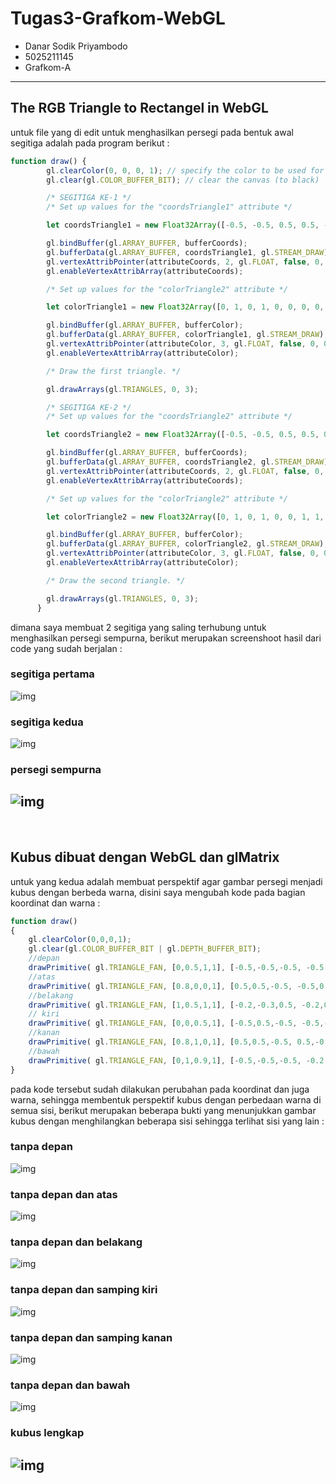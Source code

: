 # Tugas3-Grafkom-WebGL
- Danar Sodik Priyambodo 
- 5025211145
- Grafkom-A

---

## The RGB Triangle to Rectangel in WebGL
untuk file yang di edit untuk menghasilkan persegi pada bentuk awal segitiga adalah pada program berikut :

```js
function draw() {
        gl.clearColor(0, 0, 0, 1); // specify the color to be used for clearing
        gl.clear(gl.COLOR_BUFFER_BIT); // clear the canvas (to black)

        /* SEGITIGA KE-1 */
        /* Set up values for the "coordsTriangle1" attribute */

        let coordsTriangle1 = new Float32Array([-0.5, -0.5, 0.5, 0.5, -0.5, 0.5]);

        gl.bindBuffer(gl.ARRAY_BUFFER, bufferCoords);
        gl.bufferData(gl.ARRAY_BUFFER, coordsTriangle1, gl.STREAM_DRAW);
        gl.vertexAttribPointer(attributeCoords, 2, gl.FLOAT, false, 0, 0);
        gl.enableVertexAttribArray(attributeCoords);

        /* Set up values for the "colorTriangle2" attribute */

        let colorTriangle1 = new Float32Array([0, 1, 0, 1, 0, 0, 0, 0, 1]);

        gl.bindBuffer(gl.ARRAY_BUFFER, bufferColor);
        gl.bufferData(gl.ARRAY_BUFFER, colorTriangle1, gl.STREAM_DRAW);
        gl.vertexAttribPointer(attributeColor, 3, gl.FLOAT, false, 0, 0);
        gl.enableVertexAttribArray(attributeColor);

        /* Draw the first triangle. */

        gl.drawArrays(gl.TRIANGLES, 0, 3);

        /* SEGITIGA KE-2 */
        /* Set up values for the "coordsTriangle2" attribute */

        let coordsTriangle2 = new Float32Array([-0.5, -0.5, 0.5, 0.5, 0.5, -0.5]);

        gl.bindBuffer(gl.ARRAY_BUFFER, bufferCoords);
        gl.bufferData(gl.ARRAY_BUFFER, coordsTriangle2, gl.STREAM_DRAW);
        gl.vertexAttribPointer(attributeCoords, 2, gl.FLOAT, false, 0, 0);
        gl.enableVertexAttribArray(attributeCoords);

        /* Set up values for the "colorTriangle2" attribute */

        let colorTriangle2 = new Float32Array([0, 1, 0, 1, 0, 0, 1, 1, 1]);

        gl.bindBuffer(gl.ARRAY_BUFFER, bufferColor);
        gl.bufferData(gl.ARRAY_BUFFER, colorTriangle2, gl.STREAM_DRAW);
        gl.vertexAttribPointer(attributeColor, 3, gl.FLOAT, false, 0, 0);
        gl.enableVertexAttribArray(attributeColor);

        /* Draw the second triangle. */

        gl.drawArrays(gl.TRIANGLES, 0, 3);
      }
```

dimana saya membuat 2 segitiga yang saling terhubung untuk menghasilkan persegi sempurna, berikut merupakan screenshoot hasil dari code yang sudah berjalan :
### segitiga pertama
![img](image/1-2.png)
### segitiga kedua
![img](image/1-3.png)
### persegi sempurna
![img](image/1-1.png)
---
<br>

## Kubus dibuat dengan WebGL dan glMatrix
untuk yang kedua adalah membuat perspektif agar gambar persegi menjadi kubus dengan berbeda warna, disini saya mengubah kode pada bagian koordinat dan warna :
```js
function draw()
{ 
    gl.clearColor(0,0,0,1);
    gl.clear(gl.COLOR_BUFFER_BIT | gl.DEPTH_BUFFER_BIT);
    //depan
    drawPrimitive( gl.TRIANGLE_FAN, [0,0.5,1,1], [-0.5,-0.5,-0.5, -0.5,0.5,-0.5, 0.5,0.5,-0.5, 0.5,-0.5,-0.5]); 
    //atas
    drawPrimitive( gl.TRIANGLE_FAN, [0.8,0,0,1], [0.5,0.5,-0.5, -0.5,0.5,-0.5, -0.2,0.7,0.5, 0.8, 0.7, 0.5]);
    //belakang
    drawPrimitive( gl.TRIANGLE_FAN, [1,0.5,1,1], [-0.2,-0.3,0.5, -0.2,0.7,0.5, 0.8,0.7,0.5, 0.8,-0.3,0.5]); 
    // kiri
    drawPrimitive( gl.TRIANGLE_FAN, [0,0,0.5,1], [-0.5,0.5,-0.5, -0.5,-0.5,-0.5, -0.2,-0.3,0.5, -0.2,0.7,0.5]);
    //kanan
    drawPrimitive( gl.TRIANGLE_FAN, [0.8,1,0,1], [0.5,0.5,-0.5, 0.5,-0.5,-0.5, 0.8,-0.3,0.5, 0.8,0.7,0.5]); 
    //bawah
    drawPrimitive( gl.TRIANGLE_FAN, [0,1,0.9,1], [-0.5,-0.5,-0.5, -0.2,-0.3,0.5, 0.8,-0.3,0.5, 0.5,-0.5,-0.5]); 
}
```

pada kode tersebut sudah dilakukan perubahan pada koordinat dan juga warna, sehingga membentuk perspektif kubus dengan perbedaan warna di semua sisi, berikut merupakan beberapa bukti yang menunjukkan gambar kubus dengan menghilangkan beberapa sisi sehingga terlihat sisi yang lain : 
### tanpa depan
![img](image/2-2.png)
### tanpa depan dan atas
![img](image/2-3.png)
### tanpa depan dan belakang
![img](image/2-4.png)
### tanpa depan dan samping kiri
![img](image/2-5.png)
### tanpa depan dan samping kanan
![img](image/2-6.png)
### tanpa depan dan bawah
![img](image/2-7.png)
### kubus lengkap
![img](image/2-1.png)
---